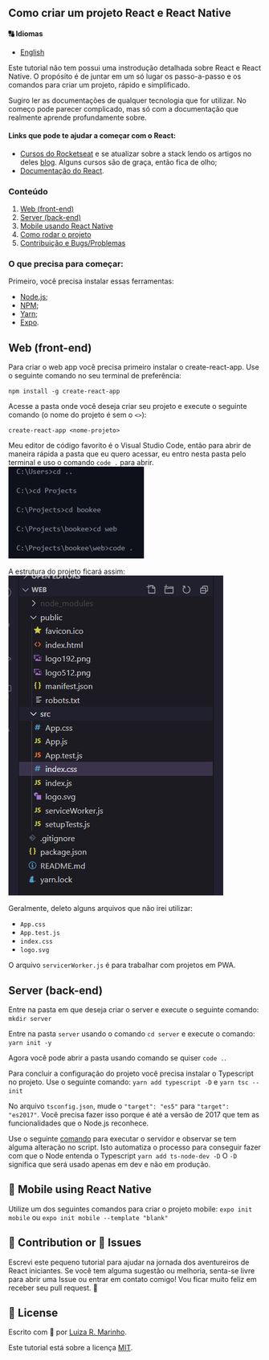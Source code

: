 ## Como criar um projeto React e React Native

#### 🔠 Idiomas
* [English](README.md)

Este tutorial não tem possui uma instrodução detalhada sobre React e React Native. O propósito é de juntar em um só lugar os passo-a-passo e os comandos para criar um projeto, rápido e simplificado.

Sugiro ler as documentações de qualquer tecnologia que for utilizar. No começo pode parecer complicado, mas só com a documentação que realmente aprende profundamente sobre.

#### Links que pode te ajudar a começar com o React:
* [Cursos do Rocketseat](https://app.rocketseat.com.br/dashboard) e se atualizar sobre a stack lendo os artigos no deles [blog](https://blog.rocketseat.com.br/tag/reactjs/). Alguns cursos são de graça, então fica de olho;
* [Documentação do React](https://reactjs.org/docs/getting-started.html).

### Conteúdo
1. [Web (front-end)](#web)
2. [Server (back-end)](#server)
3. [Mobile usando React Native](#mobile)
4. [Como rodar o projeto](#run)
5. [Contribuição e Bugs/Problemas](#contribution)

### O que precisa para começar:
Primeiro, você precisa instalar essas ferramentas:
* [Node.js](https://nodejs.org/en/);
* [NPM](https://www.npmjs.com/get-npm);
* [Yarn](https://yarnpkg.com/getting-started);
* [Expo](https://expo.io/learn).


## Web (front-end) <a name="web"></a>
Para criar o web app você precisa primeiro instalar o create-react-app. Use o seguinte comando no seu terminal de preferência:
```
npm install -g create-react-app
```

Acesse a pasta onde você deseja criar seu projeto e execute o seguinte comando (o nome do projeto é sem o `<>`):
```
create-react-app <nome-projeto>
```

Meu editor de código favorito é o Visual Studio Code, então para abrir de maneira rápida a pasta que eu quero acessar, eu entro nesta pasta pelo terminal e uso o comando `code .` para abrir.
![Exemplo de como abrir a pasta pelo terminal de comando](img/img-2.png)

A estrutura do projeto ficará assim:
![Exemplo de estrutura do projeto](img/img-1.png)

Geralmente, deleto alguns arquivos que não irei utilizar:
* `App.css`
* `App.test.js`
* `index.css`
* `logo.svg`

O arquivo `servicerWorker.js` é para trabalhar com projetos em PWA.


## Server (back-end) <a name="server"></a>
Entre na pasta em que deseja criar o server e execute o seguinte comando:
```mkdir server```

Entre na pasta `server` usando o comando `cd server` e execute o comando:
```yarn init -y```

Agora você pode abrir a pasta usando comando se quiser `code .`.

Para concluir a configuração do projeto você precisa instalar o Typescript no projeto. Use o seguinte comando:
```yarn add typescript -D```
e 
```yarn tsc --init```

No arquivo `tsconfig.json`, mude o `"target": "es5"` para `"target": "es2017"`. Você precisa fazer isso porque é até a versão de 2017 que tem as funcionalidades que o Node.js reconhece. 

Use o seguinte [comando](https://www.npmjs.com/package/ts-node-dev) para executar o servidor e observar se tem alguma alteração no script. Isto automatiza o processo para conseguir fazer com que o Node entenda o Typescript
```yarn add ts-node-dev -D```
O `-D` significa que será usado apenas em dev e não em produção.

## 📱 Mobile using React Native <a name="mobile"></a>
Utilize um dos seguintes comandos para criar o projeto mobile:
```expo init mobile```
ou 
```expo init mobile --template "blank"```


## 🦾 Contribution or 🐞 Issues <a name="contribution"></a>
Escrevi este pequeno tutorial para ajudar na jornada dos aventureiros de React iniciantes. Se você tem alguma sugestão ou melhoria, senta-se livre para abrir uma Issue ou entrar em contato comigo! Vou ficar muito feliz em receber seu pull request. 🥰


## 📃 License
Escrito com 💙 por [Luiza R. Marinho](https://github.com/luizous).

Este tutorial está sobre a licença [MIT](LICENSE).
